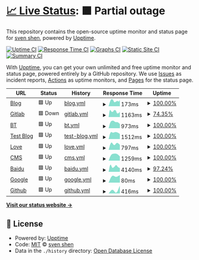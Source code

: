 # [📈 Live Status](https://status.svenshen.com): <!--live status--> **🟧 Partial outage**

This repository contains the open-source uptime monitor and status page for [sven shen](https://www.svenshen.com), powered by [Upptime](https://github.com/upptime/upptime).

[![Uptime CI](https://github.com/sven0219/statusPages/workflows/Uptime%20CI/badge.svg)](https://github.com/sven0219/statusPages/actions?query=workflow%3A%22Uptime+CI%22)
[![Response Time CI](https://github.com/sven0219/statusPages/workflows/Response%20Time%20CI/badge.svg)](https://github.com/sven0219/statusPages/actions?query=workflow%3A%22Response+Time+CI%22)
[![Graphs CI](https://github.com/sven0219/statusPages/workflows/Graphs%20CI/badge.svg)](https://github.com/sven0219/statusPages/actions?query=workflow%3A%22Graphs+CI%22)
[![Static Site CI](https://github.com/sven0219/statusPages/workflows/Static%20Site%20CI/badge.svg)](https://github.com/sven0219/statusPages/actions?query=workflow%3A%22Static+Site+CI%22)
[![Summary CI](https://github.com/sven0219/statusPages/workflows/Summary%20CI/badge.svg)](https://github.com/sven0219/statusPages/actions?query=workflow%3A%22Summary+CI%22)

With [Upptime](https://upptime.js.org), you can get your own unlimited and free uptime monitor and status page, powered entirely by a GitHub repository. We use [Issues](https://github.com/sven0219/statusPages/issues) as incident reports, [Actions](https://github.com/sven0219/statusPages/actions) as uptime monitors, and [Pages](https://status.svenshen.com) for the status page.

<!--start: status pages-->
<!-- This summary is generated by Upptime (https://github.com/upptime/upptime) -->
<!-- Do not edit this manually, your changes will be overwritten -->
<!-- prettier-ignore -->
| URL | Status | History | Response Time | Uptime |
| --- | ------ | ------- | ------------- | ------ |
| <img alt="" src="https://icons.duckduckgo.com/ip3/www.svenshen.com.ico" height="13"> [Blog](https://www.svenshen.com) | 🟩 Up | [blog.yml](https://github.com/sven0219/statusPages/commits/HEAD/history/blog.yml) | <details><summary><img alt="Response time graph" src="./graphs/blog/response-time-week.png" height="20"> 173ms</summary><br><a href="https://status.svenshen.com/history/blog"><img alt="Response time 168" src="https://img.shields.io/endpoint?url=https%3A%2F%2Fraw.githubusercontent.com%2Fsven0219%2FstatusPages%2FHEAD%2Fapi%2Fblog%2Fresponse-time.json"></a><br><a href="https://status.svenshen.com/history/blog"><img alt="24-hour response time 201" src="https://img.shields.io/endpoint?url=https%3A%2F%2Fraw.githubusercontent.com%2Fsven0219%2FstatusPages%2FHEAD%2Fapi%2Fblog%2Fresponse-time-day.json"></a><br><a href="https://status.svenshen.com/history/blog"><img alt="7-day response time 173" src="https://img.shields.io/endpoint?url=https%3A%2F%2Fraw.githubusercontent.com%2Fsven0219%2FstatusPages%2FHEAD%2Fapi%2Fblog%2Fresponse-time-week.json"></a><br><a href="https://status.svenshen.com/history/blog"><img alt="30-day response time 168" src="https://img.shields.io/endpoint?url=https%3A%2F%2Fraw.githubusercontent.com%2Fsven0219%2FstatusPages%2FHEAD%2Fapi%2Fblog%2Fresponse-time-month.json"></a><br><a href="https://status.svenshen.com/history/blog"><img alt="1-year response time 168" src="https://img.shields.io/endpoint?url=https%3A%2F%2Fraw.githubusercontent.com%2Fsven0219%2FstatusPages%2FHEAD%2Fapi%2Fblog%2Fresponse-time-year.json"></a></details> | <details><summary><a href="https://status.svenshen.com/history/blog">100.00%</a></summary><a href="https://status.svenshen.com/history/blog"><img alt="All-time uptime 100.00%" src="https://img.shields.io/endpoint?url=https%3A%2F%2Fraw.githubusercontent.com%2Fsven0219%2FstatusPages%2FHEAD%2Fapi%2Fblog%2Fuptime.json"></a><br><a href="https://status.svenshen.com/history/blog"><img alt="24-hour uptime 100.00%" src="https://img.shields.io/endpoint?url=https%3A%2F%2Fraw.githubusercontent.com%2Fsven0219%2FstatusPages%2FHEAD%2Fapi%2Fblog%2Fuptime-day.json"></a><br><a href="https://status.svenshen.com/history/blog"><img alt="7-day uptime 100.00%" src="https://img.shields.io/endpoint?url=https%3A%2F%2Fraw.githubusercontent.com%2Fsven0219%2FstatusPages%2FHEAD%2Fapi%2Fblog%2Fuptime-week.json"></a><br><a href="https://status.svenshen.com/history/blog"><img alt="30-day uptime 100.00%" src="https://img.shields.io/endpoint?url=https%3A%2F%2Fraw.githubusercontent.com%2Fsven0219%2FstatusPages%2FHEAD%2Fapi%2Fblog%2Fuptime-month.json"></a><br><a href="https://status.svenshen.com/history/blog"><img alt="1-year uptime 100.00%" src="https://img.shields.io/endpoint?url=https%3A%2F%2Fraw.githubusercontent.com%2Fsven0219%2FstatusPages%2FHEAD%2Fapi%2Fblog%2Fuptime-year.json"></a></details>
| <img alt="" src="https://icons.duckduckgo.com/ip3/gitlab.bomsven.cn.ico" height="13"> [Gitlab](http://gitlab.bomsven.cn) | 🟥 Down | [gitlab.yml](https://github.com/sven0219/statusPages/commits/HEAD/history/gitlab.yml) | <details><summary><img alt="Response time graph" src="./graphs/gitlab/response-time-week.png" height="20"> 1163ms</summary><br><a href="https://status.svenshen.com/history/gitlab"><img alt="Response time 2216" src="https://img.shields.io/endpoint?url=https%3A%2F%2Fraw.githubusercontent.com%2Fsven0219%2FstatusPages%2FHEAD%2Fapi%2Fgitlab%2Fresponse-time.json"></a><br><a href="https://status.svenshen.com/history/gitlab"><img alt="24-hour response time 0" src="https://img.shields.io/endpoint?url=https%3A%2F%2Fraw.githubusercontent.com%2Fsven0219%2FstatusPages%2FHEAD%2Fapi%2Fgitlab%2Fresponse-time-day.json"></a><br><a href="https://status.svenshen.com/history/gitlab"><img alt="7-day response time 1163" src="https://img.shields.io/endpoint?url=https%3A%2F%2Fraw.githubusercontent.com%2Fsven0219%2FstatusPages%2FHEAD%2Fapi%2Fgitlab%2Fresponse-time-week.json"></a><br><a href="https://status.svenshen.com/history/gitlab"><img alt="30-day response time 2216" src="https://img.shields.io/endpoint?url=https%3A%2F%2Fraw.githubusercontent.com%2Fsven0219%2FstatusPages%2FHEAD%2Fapi%2Fgitlab%2Fresponse-time-month.json"></a><br><a href="https://status.svenshen.com/history/gitlab"><img alt="1-year response time 2216" src="https://img.shields.io/endpoint?url=https%3A%2F%2Fraw.githubusercontent.com%2Fsven0219%2FstatusPages%2FHEAD%2Fapi%2Fgitlab%2Fresponse-time-year.json"></a></details> | <details><summary><a href="https://status.svenshen.com/history/gitlab">74.35%</a></summary><a href="https://status.svenshen.com/history/gitlab"><img alt="All-time uptime 91.76%" src="https://img.shields.io/endpoint?url=https%3A%2F%2Fraw.githubusercontent.com%2Fsven0219%2FstatusPages%2FHEAD%2Fapi%2Fgitlab%2Fuptime.json"></a><br><a href="https://status.svenshen.com/history/gitlab"><img alt="24-hour uptime 0.00%" src="https://img.shields.io/endpoint?url=https%3A%2F%2Fraw.githubusercontent.com%2Fsven0219%2FstatusPages%2FHEAD%2Fapi%2Fgitlab%2Fuptime-day.json"></a><br><a href="https://status.svenshen.com/history/gitlab"><img alt="7-day uptime 74.35%" src="https://img.shields.io/endpoint?url=https%3A%2F%2Fraw.githubusercontent.com%2Fsven0219%2FstatusPages%2FHEAD%2Fapi%2Fgitlab%2Fuptime-week.json"></a><br><a href="https://status.svenshen.com/history/gitlab"><img alt="30-day uptime 91.76%" src="https://img.shields.io/endpoint?url=https%3A%2F%2Fraw.githubusercontent.com%2Fsven0219%2FstatusPages%2FHEAD%2Fapi%2Fgitlab%2Fuptime-month.json"></a><br><a href="https://status.svenshen.com/history/gitlab"><img alt="1-year uptime 91.76%" src="https://img.shields.io/endpoint?url=https%3A%2F%2Fraw.githubusercontent.com%2Fsven0219%2FstatusPages%2FHEAD%2Fapi%2Fgitlab%2Fuptime-year.json"></a></details>
| <img alt="" src="https://icons.duckduckgo.com/ip3/bt.bomsven.cn.ico" height="13"> [BT](http://bt.bomsven.cn) | 🟩 Up | [bt.yml](https://github.com/sven0219/statusPages/commits/HEAD/history/bt.yml) | <details><summary><img alt="Response time graph" src="./graphs/bt/response-time-week.png" height="20"> 973ms</summary><br><a href="https://status.svenshen.com/history/bt"><img alt="Response time 973" src="https://img.shields.io/endpoint?url=https%3A%2F%2Fraw.githubusercontent.com%2Fsven0219%2FstatusPages%2FHEAD%2Fapi%2Fbt%2Fresponse-time.json"></a><br><a href="https://status.svenshen.com/history/bt"><img alt="24-hour response time 681" src="https://img.shields.io/endpoint?url=https%3A%2F%2Fraw.githubusercontent.com%2Fsven0219%2FstatusPages%2FHEAD%2Fapi%2Fbt%2Fresponse-time-day.json"></a><br><a href="https://status.svenshen.com/history/bt"><img alt="7-day response time 973" src="https://img.shields.io/endpoint?url=https%3A%2F%2Fraw.githubusercontent.com%2Fsven0219%2FstatusPages%2FHEAD%2Fapi%2Fbt%2Fresponse-time-week.json"></a><br><a href="https://status.svenshen.com/history/bt"><img alt="30-day response time 973" src="https://img.shields.io/endpoint?url=https%3A%2F%2Fraw.githubusercontent.com%2Fsven0219%2FstatusPages%2FHEAD%2Fapi%2Fbt%2Fresponse-time-month.json"></a><br><a href="https://status.svenshen.com/history/bt"><img alt="1-year response time 973" src="https://img.shields.io/endpoint?url=https%3A%2F%2Fraw.githubusercontent.com%2Fsven0219%2FstatusPages%2FHEAD%2Fapi%2Fbt%2Fresponse-time-year.json"></a></details> | <details><summary><a href="https://status.svenshen.com/history/bt">100.00%</a></summary><a href="https://status.svenshen.com/history/bt"><img alt="All-time uptime 100.00%" src="https://img.shields.io/endpoint?url=https%3A%2F%2Fraw.githubusercontent.com%2Fsven0219%2FstatusPages%2FHEAD%2Fapi%2Fbt%2Fuptime.json"></a><br><a href="https://status.svenshen.com/history/bt"><img alt="24-hour uptime 100.00%" src="https://img.shields.io/endpoint?url=https%3A%2F%2Fraw.githubusercontent.com%2Fsven0219%2FstatusPages%2FHEAD%2Fapi%2Fbt%2Fuptime-day.json"></a><br><a href="https://status.svenshen.com/history/bt"><img alt="7-day uptime 100.00%" src="https://img.shields.io/endpoint?url=https%3A%2F%2Fraw.githubusercontent.com%2Fsven0219%2FstatusPages%2FHEAD%2Fapi%2Fbt%2Fuptime-week.json"></a><br><a href="https://status.svenshen.com/history/bt"><img alt="30-day uptime 100.00%" src="https://img.shields.io/endpoint?url=https%3A%2F%2Fraw.githubusercontent.com%2Fsven0219%2FstatusPages%2FHEAD%2Fapi%2Fbt%2Fuptime-month.json"></a><br><a href="https://status.svenshen.com/history/bt"><img alt="1-year uptime 100.00%" src="https://img.shields.io/endpoint?url=https%3A%2F%2Fraw.githubusercontent.com%2Fsven0219%2FstatusPages%2FHEAD%2Fapi%2Fbt%2Fuptime-year.json"></a></details>
| <img alt="" src="https://icons.duckduckgo.com/ip3/www.bomsven.cn.ico" height="13"> [Test Blog](http://www.bomsven.cn) | 🟩 Up | [test-blog.yml](https://github.com/sven0219/statusPages/commits/HEAD/history/test-blog.yml) | <details><summary><img alt="Response time graph" src="./graphs/test-blog/response-time-week.png" height="20"> 1512ms</summary><br><a href="https://status.svenshen.com/history/test-blog"><img alt="Response time 1512" src="https://img.shields.io/endpoint?url=https%3A%2F%2Fraw.githubusercontent.com%2Fsven0219%2FstatusPages%2FHEAD%2Fapi%2Ftest-blog%2Fresponse-time.json"></a><br><a href="https://status.svenshen.com/history/test-blog"><img alt="24-hour response time 1217" src="https://img.shields.io/endpoint?url=https%3A%2F%2Fraw.githubusercontent.com%2Fsven0219%2FstatusPages%2FHEAD%2Fapi%2Ftest-blog%2Fresponse-time-day.json"></a><br><a href="https://status.svenshen.com/history/test-blog"><img alt="7-day response time 1512" src="https://img.shields.io/endpoint?url=https%3A%2F%2Fraw.githubusercontent.com%2Fsven0219%2FstatusPages%2FHEAD%2Fapi%2Ftest-blog%2Fresponse-time-week.json"></a><br><a href="https://status.svenshen.com/history/test-blog"><img alt="30-day response time 1512" src="https://img.shields.io/endpoint?url=https%3A%2F%2Fraw.githubusercontent.com%2Fsven0219%2FstatusPages%2FHEAD%2Fapi%2Ftest-blog%2Fresponse-time-month.json"></a><br><a href="https://status.svenshen.com/history/test-blog"><img alt="1-year response time 1512" src="https://img.shields.io/endpoint?url=https%3A%2F%2Fraw.githubusercontent.com%2Fsven0219%2FstatusPages%2FHEAD%2Fapi%2Ftest-blog%2Fresponse-time-year.json"></a></details> | <details><summary><a href="https://status.svenshen.com/history/test-blog">100.00%</a></summary><a href="https://status.svenshen.com/history/test-blog"><img alt="All-time uptime 100.00%" src="https://img.shields.io/endpoint?url=https%3A%2F%2Fraw.githubusercontent.com%2Fsven0219%2FstatusPages%2FHEAD%2Fapi%2Ftest-blog%2Fuptime.json"></a><br><a href="https://status.svenshen.com/history/test-blog"><img alt="24-hour uptime 100.00%" src="https://img.shields.io/endpoint?url=https%3A%2F%2Fraw.githubusercontent.com%2Fsven0219%2FstatusPages%2FHEAD%2Fapi%2Ftest-blog%2Fuptime-day.json"></a><br><a href="https://status.svenshen.com/history/test-blog"><img alt="7-day uptime 100.00%" src="https://img.shields.io/endpoint?url=https%3A%2F%2Fraw.githubusercontent.com%2Fsven0219%2FstatusPages%2FHEAD%2Fapi%2Ftest-blog%2Fuptime-week.json"></a><br><a href="https://status.svenshen.com/history/test-blog"><img alt="30-day uptime 100.00%" src="https://img.shields.io/endpoint?url=https%3A%2F%2Fraw.githubusercontent.com%2Fsven0219%2FstatusPages%2FHEAD%2Fapi%2Ftest-blog%2Fuptime-month.json"></a><br><a href="https://status.svenshen.com/history/test-blog"><img alt="1-year uptime 100.00%" src="https://img.shields.io/endpoint?url=https%3A%2F%2Fraw.githubusercontent.com%2Fsven0219%2FstatusPages%2FHEAD%2Fapi%2Ftest-blog%2Fuptime-year.json"></a></details>
| <img alt="" src="https://icons.duckduckgo.com/ip3/love.bomsven.cn.ico" height="13"> [Love](http://love.bomsven.cn) | 🟩 Up | [love.yml](https://github.com/sven0219/statusPages/commits/HEAD/history/love.yml) | <details><summary><img alt="Response time graph" src="./graphs/love/response-time-week.png" height="20"> 797ms</summary><br><a href="https://status.svenshen.com/history/love"><img alt="Response time 797" src="https://img.shields.io/endpoint?url=https%3A%2F%2Fraw.githubusercontent.com%2Fsven0219%2FstatusPages%2FHEAD%2Fapi%2Flove%2Fresponse-time.json"></a><br><a href="https://status.svenshen.com/history/love"><img alt="24-hour response time 674" src="https://img.shields.io/endpoint?url=https%3A%2F%2Fraw.githubusercontent.com%2Fsven0219%2FstatusPages%2FHEAD%2Fapi%2Flove%2Fresponse-time-day.json"></a><br><a href="https://status.svenshen.com/history/love"><img alt="7-day response time 797" src="https://img.shields.io/endpoint?url=https%3A%2F%2Fraw.githubusercontent.com%2Fsven0219%2FstatusPages%2FHEAD%2Fapi%2Flove%2Fresponse-time-week.json"></a><br><a href="https://status.svenshen.com/history/love"><img alt="30-day response time 797" src="https://img.shields.io/endpoint?url=https%3A%2F%2Fraw.githubusercontent.com%2Fsven0219%2FstatusPages%2FHEAD%2Fapi%2Flove%2Fresponse-time-month.json"></a><br><a href="https://status.svenshen.com/history/love"><img alt="1-year response time 797" src="https://img.shields.io/endpoint?url=https%3A%2F%2Fraw.githubusercontent.com%2Fsven0219%2FstatusPages%2FHEAD%2Fapi%2Flove%2Fresponse-time-year.json"></a></details> | <details><summary><a href="https://status.svenshen.com/history/love">100.00%</a></summary><a href="https://status.svenshen.com/history/love"><img alt="All-time uptime 100.00%" src="https://img.shields.io/endpoint?url=https%3A%2F%2Fraw.githubusercontent.com%2Fsven0219%2FstatusPages%2FHEAD%2Fapi%2Flove%2Fuptime.json"></a><br><a href="https://status.svenshen.com/history/love"><img alt="24-hour uptime 100.00%" src="https://img.shields.io/endpoint?url=https%3A%2F%2Fraw.githubusercontent.com%2Fsven0219%2FstatusPages%2FHEAD%2Fapi%2Flove%2Fuptime-day.json"></a><br><a href="https://status.svenshen.com/history/love"><img alt="7-day uptime 100.00%" src="https://img.shields.io/endpoint?url=https%3A%2F%2Fraw.githubusercontent.com%2Fsven0219%2FstatusPages%2FHEAD%2Fapi%2Flove%2Fuptime-week.json"></a><br><a href="https://status.svenshen.com/history/love"><img alt="30-day uptime 100.00%" src="https://img.shields.io/endpoint?url=https%3A%2F%2Fraw.githubusercontent.com%2Fsven0219%2FstatusPages%2FHEAD%2Fapi%2Flove%2Fuptime-month.json"></a><br><a href="https://status.svenshen.com/history/love"><img alt="1-year uptime 100.00%" src="https://img.shields.io/endpoint?url=https%3A%2F%2Fraw.githubusercontent.com%2Fsven0219%2FstatusPages%2FHEAD%2Fapi%2Flove%2Fuptime-year.json"></a></details>
| <img alt="" src="https://icons.duckduckgo.com/ip3/cms.bomsven.cn.ico" height="13"> [CMS](http://cms.bomsven.cn) | 🟩 Up | [cms.yml](https://github.com/sven0219/statusPages/commits/HEAD/history/cms.yml) | <details><summary><img alt="Response time graph" src="./graphs/cms/response-time-week.png" height="20"> 1259ms</summary><br><a href="https://status.svenshen.com/history/cms"><img alt="Response time 1259" src="https://img.shields.io/endpoint?url=https%3A%2F%2Fraw.githubusercontent.com%2Fsven0219%2FstatusPages%2FHEAD%2Fapi%2Fcms%2Fresponse-time.json"></a><br><a href="https://status.svenshen.com/history/cms"><img alt="24-hour response time 887" src="https://img.shields.io/endpoint?url=https%3A%2F%2Fraw.githubusercontent.com%2Fsven0219%2FstatusPages%2FHEAD%2Fapi%2Fcms%2Fresponse-time-day.json"></a><br><a href="https://status.svenshen.com/history/cms"><img alt="7-day response time 1259" src="https://img.shields.io/endpoint?url=https%3A%2F%2Fraw.githubusercontent.com%2Fsven0219%2FstatusPages%2FHEAD%2Fapi%2Fcms%2Fresponse-time-week.json"></a><br><a href="https://status.svenshen.com/history/cms"><img alt="30-day response time 1259" src="https://img.shields.io/endpoint?url=https%3A%2F%2Fraw.githubusercontent.com%2Fsven0219%2FstatusPages%2FHEAD%2Fapi%2Fcms%2Fresponse-time-month.json"></a><br><a href="https://status.svenshen.com/history/cms"><img alt="1-year response time 1259" src="https://img.shields.io/endpoint?url=https%3A%2F%2Fraw.githubusercontent.com%2Fsven0219%2FstatusPages%2FHEAD%2Fapi%2Fcms%2Fresponse-time-year.json"></a></details> | <details><summary><a href="https://status.svenshen.com/history/cms">100.00%</a></summary><a href="https://status.svenshen.com/history/cms"><img alt="All-time uptime 100.00%" src="https://img.shields.io/endpoint?url=https%3A%2F%2Fraw.githubusercontent.com%2Fsven0219%2FstatusPages%2FHEAD%2Fapi%2Fcms%2Fuptime.json"></a><br><a href="https://status.svenshen.com/history/cms"><img alt="24-hour uptime 100.00%" src="https://img.shields.io/endpoint?url=https%3A%2F%2Fraw.githubusercontent.com%2Fsven0219%2FstatusPages%2FHEAD%2Fapi%2Fcms%2Fuptime-day.json"></a><br><a href="https://status.svenshen.com/history/cms"><img alt="7-day uptime 100.00%" src="https://img.shields.io/endpoint?url=https%3A%2F%2Fraw.githubusercontent.com%2Fsven0219%2FstatusPages%2FHEAD%2Fapi%2Fcms%2Fuptime-week.json"></a><br><a href="https://status.svenshen.com/history/cms"><img alt="30-day uptime 100.00%" src="https://img.shields.io/endpoint?url=https%3A%2F%2Fraw.githubusercontent.com%2Fsven0219%2FstatusPages%2FHEAD%2Fapi%2Fcms%2Fuptime-month.json"></a><br><a href="https://status.svenshen.com/history/cms"><img alt="1-year uptime 100.00%" src="https://img.shields.io/endpoint?url=https%3A%2F%2Fraw.githubusercontent.com%2Fsven0219%2FstatusPages%2FHEAD%2Fapi%2Fcms%2Fuptime-year.json"></a></details>
| <img alt="" src="https://icons.duckduckgo.com/ip3/baidu.com.ico" height="13"> [Baidu](https://baidu.com) | 🟩 Up | [baidu.yml](https://github.com/sven0219/statusPages/commits/HEAD/history/baidu.yml) | <details><summary><img alt="Response time graph" src="./graphs/baidu/response-time-week.png" height="20"> 4140ms</summary><br><a href="https://status.svenshen.com/history/baidu"><img alt="Response time 4140" src="https://img.shields.io/endpoint?url=https%3A%2F%2Fraw.githubusercontent.com%2Fsven0219%2FstatusPages%2FHEAD%2Fapi%2Fbaidu%2Fresponse-time.json"></a><br><a href="https://status.svenshen.com/history/baidu"><img alt="24-hour response time 4031" src="https://img.shields.io/endpoint?url=https%3A%2F%2Fraw.githubusercontent.com%2Fsven0219%2FstatusPages%2FHEAD%2Fapi%2Fbaidu%2Fresponse-time-day.json"></a><br><a href="https://status.svenshen.com/history/baidu"><img alt="7-day response time 4140" src="https://img.shields.io/endpoint?url=https%3A%2F%2Fraw.githubusercontent.com%2Fsven0219%2FstatusPages%2FHEAD%2Fapi%2Fbaidu%2Fresponse-time-week.json"></a><br><a href="https://status.svenshen.com/history/baidu"><img alt="30-day response time 4140" src="https://img.shields.io/endpoint?url=https%3A%2F%2Fraw.githubusercontent.com%2Fsven0219%2FstatusPages%2FHEAD%2Fapi%2Fbaidu%2Fresponse-time-month.json"></a><br><a href="https://status.svenshen.com/history/baidu"><img alt="1-year response time 4140" src="https://img.shields.io/endpoint?url=https%3A%2F%2Fraw.githubusercontent.com%2Fsven0219%2FstatusPages%2FHEAD%2Fapi%2Fbaidu%2Fresponse-time-year.json"></a></details> | <details><summary><a href="https://status.svenshen.com/history/baidu">97.24%</a></summary><a href="https://status.svenshen.com/history/baidu"><img alt="All-time uptime 97.24%" src="https://img.shields.io/endpoint?url=https%3A%2F%2Fraw.githubusercontent.com%2Fsven0219%2FstatusPages%2FHEAD%2Fapi%2Fbaidu%2Fuptime.json"></a><br><a href="https://status.svenshen.com/history/baidu"><img alt="24-hour uptime 95.01%" src="https://img.shields.io/endpoint?url=https%3A%2F%2Fraw.githubusercontent.com%2Fsven0219%2FstatusPages%2FHEAD%2Fapi%2Fbaidu%2Fuptime-day.json"></a><br><a href="https://status.svenshen.com/history/baidu"><img alt="7-day uptime 97.24%" src="https://img.shields.io/endpoint?url=https%3A%2F%2Fraw.githubusercontent.com%2Fsven0219%2FstatusPages%2FHEAD%2Fapi%2Fbaidu%2Fuptime-week.json"></a><br><a href="https://status.svenshen.com/history/baidu"><img alt="30-day uptime 97.24%" src="https://img.shields.io/endpoint?url=https%3A%2F%2Fraw.githubusercontent.com%2Fsven0219%2FstatusPages%2FHEAD%2Fapi%2Fbaidu%2Fuptime-month.json"></a><br><a href="https://status.svenshen.com/history/baidu"><img alt="1-year uptime 97.24%" src="https://img.shields.io/endpoint?url=https%3A%2F%2Fraw.githubusercontent.com%2Fsven0219%2FstatusPages%2FHEAD%2Fapi%2Fbaidu%2Fuptime-year.json"></a></details>
| <img alt="" src="https://icons.duckduckgo.com/ip3/www.google.com.ico" height="13"> [Google](https://www.google.com) | 🟩 Up | [google.yml](https://github.com/sven0219/statusPages/commits/HEAD/history/google.yml) | <details><summary><img alt="Response time graph" src="./graphs/google/response-time-week.png" height="20"> 80ms</summary><br><a href="https://status.svenshen.com/history/google"><img alt="Response time 80" src="https://img.shields.io/endpoint?url=https%3A%2F%2Fraw.githubusercontent.com%2Fsven0219%2FstatusPages%2FHEAD%2Fapi%2Fgoogle%2Fresponse-time.json"></a><br><a href="https://status.svenshen.com/history/google"><img alt="24-hour response time 89" src="https://img.shields.io/endpoint?url=https%3A%2F%2Fraw.githubusercontent.com%2Fsven0219%2FstatusPages%2FHEAD%2Fapi%2Fgoogle%2Fresponse-time-day.json"></a><br><a href="https://status.svenshen.com/history/google"><img alt="7-day response time 80" src="https://img.shields.io/endpoint?url=https%3A%2F%2Fraw.githubusercontent.com%2Fsven0219%2FstatusPages%2FHEAD%2Fapi%2Fgoogle%2Fresponse-time-week.json"></a><br><a href="https://status.svenshen.com/history/google"><img alt="30-day response time 80" src="https://img.shields.io/endpoint?url=https%3A%2F%2Fraw.githubusercontent.com%2Fsven0219%2FstatusPages%2FHEAD%2Fapi%2Fgoogle%2Fresponse-time-month.json"></a><br><a href="https://status.svenshen.com/history/google"><img alt="1-year response time 80" src="https://img.shields.io/endpoint?url=https%3A%2F%2Fraw.githubusercontent.com%2Fsven0219%2FstatusPages%2FHEAD%2Fapi%2Fgoogle%2Fresponse-time-year.json"></a></details> | <details><summary><a href="https://status.svenshen.com/history/google">100.00%</a></summary><a href="https://status.svenshen.com/history/google"><img alt="All-time uptime 100.00%" src="https://img.shields.io/endpoint?url=https%3A%2F%2Fraw.githubusercontent.com%2Fsven0219%2FstatusPages%2FHEAD%2Fapi%2Fgoogle%2Fuptime.json"></a><br><a href="https://status.svenshen.com/history/google"><img alt="24-hour uptime 100.00%" src="https://img.shields.io/endpoint?url=https%3A%2F%2Fraw.githubusercontent.com%2Fsven0219%2FstatusPages%2FHEAD%2Fapi%2Fgoogle%2Fuptime-day.json"></a><br><a href="https://status.svenshen.com/history/google"><img alt="7-day uptime 100.00%" src="https://img.shields.io/endpoint?url=https%3A%2F%2Fraw.githubusercontent.com%2Fsven0219%2FstatusPages%2FHEAD%2Fapi%2Fgoogle%2Fuptime-week.json"></a><br><a href="https://status.svenshen.com/history/google"><img alt="30-day uptime 100.00%" src="https://img.shields.io/endpoint?url=https%3A%2F%2Fraw.githubusercontent.com%2Fsven0219%2FstatusPages%2FHEAD%2Fapi%2Fgoogle%2Fuptime-month.json"></a><br><a href="https://status.svenshen.com/history/google"><img alt="1-year uptime 100.00%" src="https://img.shields.io/endpoint?url=https%3A%2F%2Fraw.githubusercontent.com%2Fsven0219%2FstatusPages%2FHEAD%2Fapi%2Fgoogle%2Fuptime-year.json"></a></details>
| <img alt="" src="https://icons.duckduckgo.com/ip3/www.github.com.ico" height="13"> [Github](https://www.github.com) | 🟩 Up | [github.yml](https://github.com/sven0219/statusPages/commits/HEAD/history/github.yml) | <details><summary><img alt="Response time graph" src="./graphs/github/response-time-week.png" height="20"> 416ms</summary><br><a href="https://status.svenshen.com/history/github"><img alt="Response time 416" src="https://img.shields.io/endpoint?url=https%3A%2F%2Fraw.githubusercontent.com%2Fsven0219%2FstatusPages%2FHEAD%2Fapi%2Fgithub%2Fresponse-time.json"></a><br><a href="https://status.svenshen.com/history/github"><img alt="24-hour response time 796" src="https://img.shields.io/endpoint?url=https%3A%2F%2Fraw.githubusercontent.com%2Fsven0219%2FstatusPages%2FHEAD%2Fapi%2Fgithub%2Fresponse-time-day.json"></a><br><a href="https://status.svenshen.com/history/github"><img alt="7-day response time 416" src="https://img.shields.io/endpoint?url=https%3A%2F%2Fraw.githubusercontent.com%2Fsven0219%2FstatusPages%2FHEAD%2Fapi%2Fgithub%2Fresponse-time-week.json"></a><br><a href="https://status.svenshen.com/history/github"><img alt="30-day response time 416" src="https://img.shields.io/endpoint?url=https%3A%2F%2Fraw.githubusercontent.com%2Fsven0219%2FstatusPages%2FHEAD%2Fapi%2Fgithub%2Fresponse-time-month.json"></a><br><a href="https://status.svenshen.com/history/github"><img alt="1-year response time 416" src="https://img.shields.io/endpoint?url=https%3A%2F%2Fraw.githubusercontent.com%2Fsven0219%2FstatusPages%2FHEAD%2Fapi%2Fgithub%2Fresponse-time-year.json"></a></details> | <details><summary><a href="https://status.svenshen.com/history/github">100.00%</a></summary><a href="https://status.svenshen.com/history/github"><img alt="All-time uptime 100.00%" src="https://img.shields.io/endpoint?url=https%3A%2F%2Fraw.githubusercontent.com%2Fsven0219%2FstatusPages%2FHEAD%2Fapi%2Fgithub%2Fuptime.json"></a><br><a href="https://status.svenshen.com/history/github"><img alt="24-hour uptime 100.00%" src="https://img.shields.io/endpoint?url=https%3A%2F%2Fraw.githubusercontent.com%2Fsven0219%2FstatusPages%2FHEAD%2Fapi%2Fgithub%2Fuptime-day.json"></a><br><a href="https://status.svenshen.com/history/github"><img alt="7-day uptime 100.00%" src="https://img.shields.io/endpoint?url=https%3A%2F%2Fraw.githubusercontent.com%2Fsven0219%2FstatusPages%2FHEAD%2Fapi%2Fgithub%2Fuptime-week.json"></a><br><a href="https://status.svenshen.com/history/github"><img alt="30-day uptime 100.00%" src="https://img.shields.io/endpoint?url=https%3A%2F%2Fraw.githubusercontent.com%2Fsven0219%2FstatusPages%2FHEAD%2Fapi%2Fgithub%2Fuptime-month.json"></a><br><a href="https://status.svenshen.com/history/github"><img alt="1-year uptime 100.00%" src="https://img.shields.io/endpoint?url=https%3A%2F%2Fraw.githubusercontent.com%2Fsven0219%2FstatusPages%2FHEAD%2Fapi%2Fgithub%2Fuptime-year.json"></a></details>

<!--end: status pages-->

[**Visit our status website →**](https://status.svenshen.com)

## 📄 License

- Powered by: [Upptime](https://github.com/upptime/upptime)
- Code: [MIT](./LICENSE) © [sven shen](https://www.svenshen.com)
- Data in the `./history` directory: [Open Database License](https://opendatacommons.org/licenses/odbl/1-0/)
